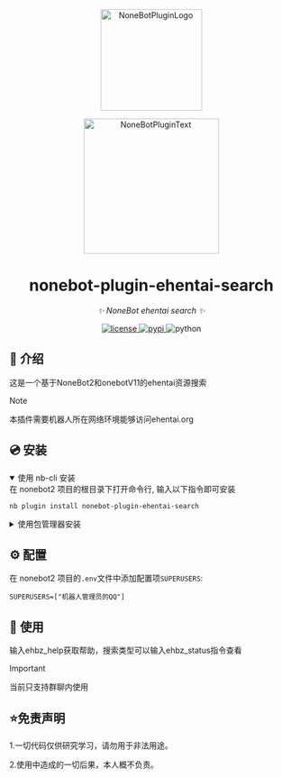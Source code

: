 <div align="center">
  <a href="https://v2.nonebot.dev/store"><img src="https://github.com/A-kirami/nonebot-plugin-template/blob/resources/nbp_logo.png" width="180" height="180" alt="NoneBotPluginLogo"></a>
  <br>
  <p><img src="https://github.com/A-kirami/nonebot-plugin-template/blob/resources/NoneBotPlugin.svg" width="240" alt="NoneBotPluginText"></p>
</div>

<div align="center">

# nonebot-plugin-ehentai-search

_✨ NoneBot ehentai search ✨_

<a href="./LICENSE">
    <img src="https://img.shields.io/github/license/N791/nonebot-plugin-ehentai-search" alt="license">
</a>
<a href="https://pypi.python.org/pypi/nonebot-plugin-ehentai-search">
    <img src="https://img.shields.io/pypi/v/nonebot-plugin-ehentai-search" alt="pypi">
</a>
<img src="https://img.shields.io/badge/python-3.9+-blue.svg" alt="python">

</div>

## 📖 介绍

这是一个基于NoneBot2和onebotV11的ehentai资源搜索

>[!NOTE]
>本插件需要机器人所在网络环境能够访问ehentai.org

## 💿 安装

<details open>
<summary>使用 nb-cli 安装</summary>
在 nonebot2 项目的根目录下打开命令行, 输入以下指令即可安装

    nb plugin install nonebot-plugin-ehentai-search

</details>

<details>
<summary>使用包管理器安装</summary>
在 nonebot2 项目的插件目录下, 打开命令行, 根据你使用的包管理器, 输入相应的安装命令

<details>
<summary>pip</summary>

    pip install nonebot-plugin-ehentai-search
</details>
<details>
<summary>pdm</summary>

    pdm add nonebot-plugin-ehentai-search
</details>
<details>
<summary>poetry</summary>

    poetry add nonebot-plugin-ehentai-search
</details>
<details>
<summary>conda</summary>

    conda install nonebot-plugin-ehentai-search
</details>

打开 nonebot2 项目根目录下的 `pyproject.toml` 文件, 在 `[tool.nonebot]` 部分追加写入

    plugins = ["nonebot_plugin_ehentai_search"]

</details>

## ⚙️ 配置

在 nonebot2 项目的`.env`文件中添加配置项`SUPERUSERS`:

    SUPERUSERS=["机器人管理员的QQ"]

## 🎉 使用
输入ehbz_help获取帮助，搜索类型可以输入ehbz_status指令查看

> [!IMPORTANT]
>当前只支持群聊内使用

## ⭐免责声明

1.一切代码仅供研究学习，请勿用于非法用途。

2.使用中造成的一切后果，本人概不负责。

